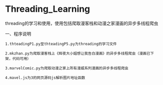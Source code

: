 # Threading_Learning
threading的学习和使用，使用包括爬取漫客栈和动漫之家漫画的异步多线程爬虫

一、程序说明

    1.thteadingP1.py至thteadingP5.py为threading的学习文件

    2.mkzhan.py为爬取漫客栈上《辉夜大小姐想让我告白漫画》的异步多线程爬虫（漫画已下架，代码可用）

    3.marvelComic.py为爬取动漫之家上所有漫威系列漫画的异步多线程爬虫

    4.mavel.js为3的网页源码js解析图片地址函数

